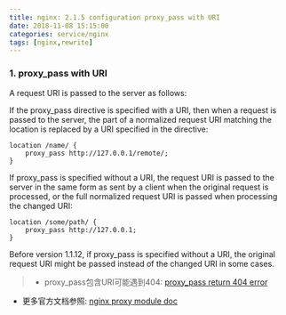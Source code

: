 ```yaml
---
title: nginx: 2.1.5 configuration proxy_pass with URI
date: 2018-11-08 15:15:00
categories: service/nginx
tags: [nginx,rewrite]
---
```


### 1. proxy_pass with URI
A request URI is passed to the server as follows:

If the proxy_pass directive is specified with a URI, then when a request is passed to the server, the part of a normalized request URI matching the location is replaced by a URI specified in the directive:
```
location /name/ {
    proxy_pass http://127.0.0.1/remote/;
}
```

If proxy_pass is specified without a URI, the request URI is passed to the server in the same form as sent by a client when the original request is processed, or the full normalized request URI is passed when processing the changed URI:
```
location /some/path/ {
    proxy_pass http://127.0.0.1;
}
```
Before version 1.1.12, if proxy_pass is specified without a URI, the original request URI might be passed instead of the changed URI in some cases.

> - proxy_pass包含URI可能遇到404: [proxy_pass return 404 error](http://stackoverflow.com/questions/16157893/nginx-proxy-pass-404-error-dont-understand-why)
- 更多官方文档参照: [nginx proxy module doc](http://nginx.org/en/docs/http/ngx_http_proxy_module.html#proxy_pass)